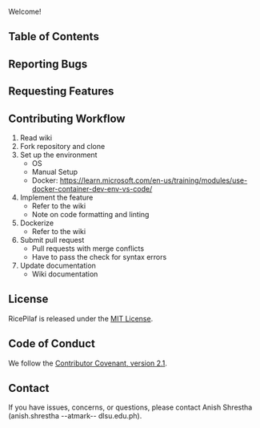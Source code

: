 Welcome!
## Table of Contents
## Reporting Bugs
## Requesting Features
## Contributing Workflow
1. Read wiki
2. Fork repository and clone
3. Set up the environment
   - OS
   - Manual Setup
   - Docker: https://learn.microsoft.com/en-us/training/modules/use-docker-container-dev-env-vs-code/
5. Implement the feature
   - Refer to the wiki
   - Note on code formatting and linting
6. Dockerize
   - Refer to the wiki
7. Submit pull request
   - Pull requests with merge conflicts
   - Have to pass the check for syntax errors
9. Update documentation
   - Wiki documentation

## License
RicePilaf is released under the [MIT License](https://github.com/bioinfodlsu/rice-pilaf/blob/main/LICENSE).

## Code of Conduct
We follow the [Contributor Covenant, version 2.1](https://www.contributor-covenant.org/version/2/1/code_of_conduct/).

## Contact
If you have issues, concerns, or questions, please contact Anish Shrestha (anish.shrestha --atmark-- dlsu.edu.ph).
